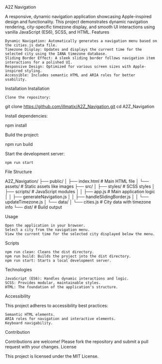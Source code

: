 A2Z Navigation

A responsive, dynamic navigation application showcasing Apple-inspired design and functionality. This project demonstrates dynamic navigation rendering, city-specific timezone display, and smooth UI interactions using vanilla JavaScript (ES6), SCSS, and HTML.
Features

    Dynamic Navigation: Automatically generates a navigation menu based on the cities.js data file.
    Timezone Display: Updates and displays the current time for the selected city using the IANA timezone database.
    Sliding Border Effect: A sleek sliding border follows navigation item interactions for a polished UI.
    Responsive Design: Optimized for various screen sizes with Apple-inspired styling.
    Accessible: Includes semantic HTML and ARIA roles for better usability.

Installation
Installation

    Clone the repository:

git clone https://github.com/illmatix/A2Z_Navigation.git
cd A2Z_Navigation

Install dependencies:

npm install

Build the project:

npm run build

Start the development server:

    npm run start

File Structure

A2Z_Navigation/
├── public/
│   ├── index.html         # Main HTML file
│   └── assets/            # Static assets like images
├── src/
│   ├── styles/            # SCSS styles
│   ├── scripts/           # JavaScript modules
│   │   ├── app.js         # Main application logic
│   │   ├── generateNavigation.js
│   │   ├── handleSlidingBorder.js
│   │   └── updateTimezone.js
│   └── data/
│       └── cities.js      # City data with timezone info
└── dist/                  # Build output

Usage

    Open the application in your browser.
    Select a city from the navigation menu.
    View the current time for the selected city displayed below the menu.

Scripts

    npm run clean: Cleans the dist directory.
    npm run build: Builds the project into the dist directory.
    npm run start: Starts a local development server.

Technologies

    JavaScript (ES6): Handles dynamic interactions and logic.
    SCSS: Provides modular, maintainable styles.
    HTML: The foundation of the application's structure.

Accessibility

This project adheres to accessibility best practices:

    Semantic HTML elements.
    ARIA roles for navigation and interactive elements.
    Keyboard navigability.

Contribution

Contributions are welcome! Please fork the repository and submit a pull request with your changes.
License

This project is licensed under the MIT License.